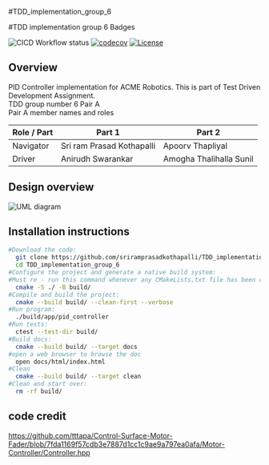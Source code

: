 #TDD_implementation_group_6

#TDD implementation group 6 Badges

![CICD Workflow status](https://github.com/sriramprasadkothapalli/TDD_implementation_group_6/actions/workflows/run-unit-test-and-upload-codecov.yml/badge.svg) [![codecov](https://codecov.io/gh/sriramprasadkothapalli/TDD_implementation_group_6/branch/main/graph/badge.svg)](https://codecov.io/gh/sriramprasadkothapalli/TDD_implementation_group_6) [![License](https://img.shields.io/badge/license-MIT-blue.svg)](LICENSE)

## Overview

PID Controller implementation for ACME Robotics. This is part of Test Driven Development Assignment.
<br>TDD group number 6 Pair A <br>
Pair A member names and roles

| Role / Part | Part 1                    | Part 2                  |
|-------------|---------------------------|-------------------------|
| Navigator   | Sri ram Prasad Kothapalli | Apoorv Thapliyal        |
| Driver      | Anirudh Swarankar         | Amogha Thalihalla Sunil |

## Design overview

![UML diagram](https://github.com/sriramprasadkothapalli/TDD_implementation_group_6/blob/main/UML/version_2.png)

## Installation instructions

```bash
#Download the code:
  git clone https://github.com/sriramprasadkothapalli/TDD_implementation_group_6.git
  cd TDD_implementation_group_6
#Configure the project and generate a native build system:
#Must re - run this command whenever any CMakeLists.txt file has been changed.
  cmake -S ./ -B build/
#Compile and build the project:
  cmake --build build/ --clean-first --verbose
#Run program:
  ./build/app/pid_controller
#Run tests:
  ctest --test-dir build/
#Build docs:
  cmake --build build/ --target docs
#open a web browser to browse the doc
  open docs/html/index.html
#Clean
  cmake --build build/ --target clean
#Clean and start over:
  rm -rf build/
```

## code credit

https://github.com/tttapa/Control-Surface-Motor-Fader/blob/7fda1169f57cdb3e7887d1cc1c9ae9a797ea0afa/Motor-Controller/Controller.hpp
